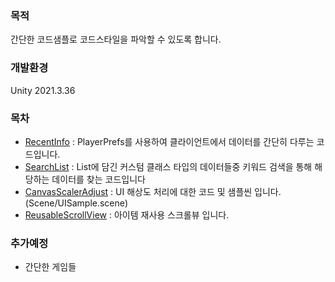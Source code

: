 ### 목적
간단한 코드샘플로 코드스타일을 파악할 수 있도록 합니다. 

### 개발환경
Unity 2021.3.36

### 목차
- [RecentInfo](https://github.com/redccoma/portfolio/blob/main/Assets/Scripts/RecentInfoSample/RecentInfo.cs) : PlayerPrefs를 사용하여 클라이언트에서 데이터를 간단히 다루는 코드입니다.
- [SearchList](https://github.com/redccoma/portfolio/blob/main/Assets/Scripts/SearchListSample/SearchList.cs) : List에 담긴 커스텀 클래스 타입의 데이터들중 키워드 검색을 통해 해당하는 데이터를 찾는 코드입니다
- [CanvasScalerAdjust](https://github.com/redccoma/portfolio/blob/main/Assets/Scripts/UISample/CanvasScalerAdjust.cs) : UI 해상도 처리에 대한 코드 및 샘플씬 입니다.(Scene/UISample.scene)
- [ReusableScrollView](https://github.com/redccoma/portfolio/blob/main/Assets/Scripts/EcoHero/UI/ReusableScrollView.cs) : 아이템 재사용 스크롤뷰 입니다.


### 추가예정
- 간단한 게임들
